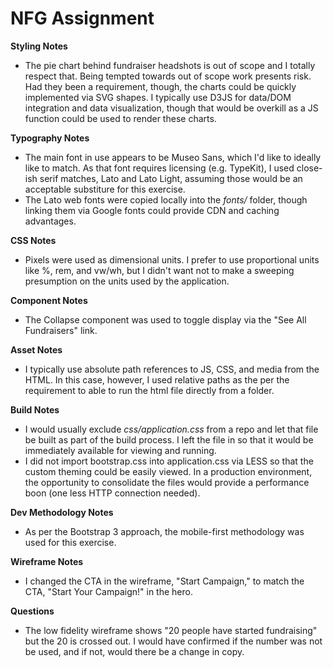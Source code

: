 # NFG Assignment

**Styling Notes**
* The pie chart behind fundraiser headshots is out of scope and I totally respect that. Being tempted towards out of scope work presents risk. Had they been a requirement, though, the charts could be quickly implemented via SVG shapes. I typically use D3JS for data/DOM integration and data visualization, though that would be overkill as a JS function could be used to render these charts.

**Typography Notes**
 * The main font in use appears to be Museo Sans, which I'd like to ideally like to match. As that font requires licensing (e.g. TypeKit), I used close-ish serif matches, Lato and Lato Light, assuming those would be an acceptable substiture for this exercise.
 * The Lato web fonts were copied locally into the *fonts/* folder, though linking them via Google fonts could provide CDN and caching advantages.

**CSS Notes**
* Pixels were used as dimensional units. I prefer to use proportional units like %, rem, and vw/wh, but I didn't want not to make a sweeping presumption on the units used by the application.

**Component Notes**
* The Collapse component was used to toggle display via the "See All Fundraisers" link.

**Asset Notes**
* I typically use absolute path references to JS, CSS, and media from the HTML. In this case, however, I used relative paths as the per the requirement to able to run the html file directly from a folder.

**Build Notes**
* I would usually exclude *css/application.css* from a repo and let that file be built as part of the build process. I left the file in so that it would be immediately available for viewing and running.
* I did not import bootstrap.css into application.css via LESS so that the custom theming could be easily viewed. In a production environment, the opportunity to consolidate the files would provide a performance boon (one less HTTP connection needed).

**Dev Methodology Notes**
* As per the Bootstrap 3 approach, the mobile-first methodology was used for this exercise.

**Wireframe Notes**
* I changed the CTA in the wireframe, "Start Campaign," to match the CTA, "Start Your Campaign!" in the hero.

**Questions**
* The low fidelity wireframe shows "20 people have started fundraising" but the 20 is crossed out. I would have confirmed if the number was not be used, and if not, would there be a change in copy.


